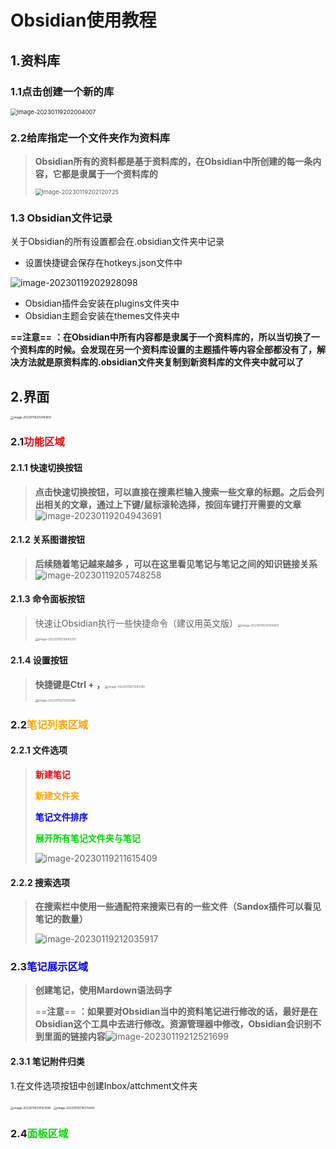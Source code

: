 # Obsidian使用教程

## 1.资料库

### 1.1点击创建一个新的库

<img src="Obsidian教程笔记.assets/image-20230119202004007.png" alt="image-20230119202004007" style="zoom:67%;" />

### 2.2给库指定一个文件夹作为资料库

> **Obsidian所有的资料都是基于资料库的，在Obsidian中所创建的每一条内容，它都是隶属于一个资料库的**
>
> <img src="Obsidian教程笔记.assets/image-20230119202120725.png" alt="image-20230119202120725" style="zoom: 67%;" />

### 1.3  Obsidian文件记录

关于Obsidian的所有设置都会在.obsidian文件夹中记录

* 设置快捷键会保存在hotkeys.json文件中

![image-20230119202928098](Obsidian教程笔记.assets/image-20230119202928098.png)

* Obsidian插件会安装在plugins文件夹中
* Obsidian主题会安装在themes文件夹中

**==注意==** **：在Obsidian中所有内容都是隶属于一个资料库的，所以当切换了一个资料库的时候。会发现在另一个资料库设置的主题插件等内容全部都没有了，解决方法就是原资料库的.obsidian文件夹复制到新资料库的文件夹中就可以了**

## 2.界面

<img src="Obsidian教程笔记.assets/image-20230119203941610.png" alt="image-20230119203941610" style="zoom: 33%;" />

### **2.1**<font color='RedOrange'>**功能区域**</font>

#### **2.1.1 快速切换按钮**

> **点击快速切换按钮，可以直接在搜素栏输入搜索一些文章的标题。之后会列出相关的文章，通过上下键/鼠标滚轮选择，按回车键打开需要的文章**![image-20230119204943691](Obsidian教程笔记.assets/image-20230119204943691.png)

#### **2.1.2 关系图谱按钮**

>  **后续随着笔记越来越多 ，可以在这里看见笔记与笔记之间的知识链接关系**![image-20230119205748258](Obsidian教程笔记.assets/image-20230119205748258.png)

#### **2.1.3 命令面板按钮**

> 快速让Obsidian执行一些快捷命令（建议用英文版）<img src="Obsidian教程笔记.assets/image-20230119210404813.png" alt="image-20230119210404813" style="zoom:33%;" />
>
> <img src="Obsidian教程笔记.assets/image-20230119210642100.png" alt="image-20230119210642100" style="zoom: 33%;" />

#### **2.1.4 设置按钮**

> **快捷键是Ctrl + ，**<img src="Obsidian教程笔记.assets/image-20230119211243261.png" alt="image-20230119211243261" style="zoom:33%;" />
>
> <img src="Obsidian教程笔记.assets/image-20230119211303188.png" alt="image-20230119211303188" style="zoom:33%;" />



### **2.2**<font color='orange'>**笔记列表区域**</font>

#### **2.2.1 文件选项**

> <font color='RedOrange'>**新建笔记**</font>
>
> <font color='orange'>**新建文件夹**</font>
>
> <font color='Blue'>**笔记文件排序**</font>
>
> <font color='Rhodamine '>**展开所有笔记文件夹与笔记**</font>
>
> ![image-20230119211615409](Obsidian教程笔记.assets/image-20230119211615409.png)

#### **2.2.2 搜索选项**

> **在搜索栏中使用一些通配符来搜索已有的一些文件（Sandox插件可以看见笔记的数量）**
>
> ![image-20230119212035917](Obsidian教程笔记.assets/image-20230119212035917.png)

### **2.3**<font color='Blue'>**笔记展示区域**</font>

> **创建笔记，使用Mardown语法码字**
>
> ==**注意**== **：如果要对Obsidian当中的资料笔记进行修改的话，最好是在Obsidian这个工具中去进行修改。资源管理器中修改，Obsidian会识别不到里面的链接内容**![image-20230119212521699](Obsidian教程笔记.assets/image-20230119212521699.png)

#### **2.3.1 笔记附件归类**

1.在文件选项按钮中创建Inbox/attchment文件夹

<img src="Obsidian教程笔记.assets/image-20230119214123595.png" alt="image-20230119214123595" style="zoom: 33%;" />

<img src="Obsidian教程笔记.assets/image-20230119214215444.png" alt="image-20230119214215444" style="zoom:33%;" />

### **2.4**<font color='Rhodamine '>**面板区域**</font>